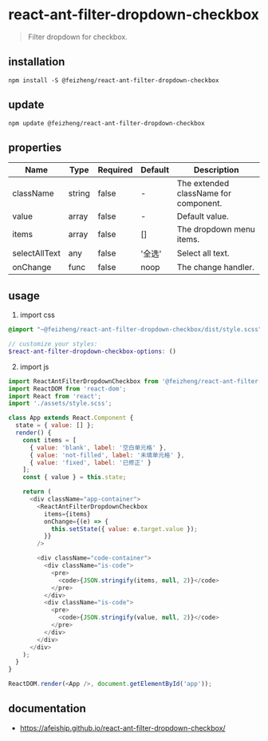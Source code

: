 # react-ant-filter-dropdown-checkbox
> Filter dropdown for checkbox.

## installation
```shell
npm install -S @feizheng/react-ant-filter-dropdown-checkbox
```

## update
```shell
npm update @feizheng/react-ant-filter-dropdown-checkbox
```

## properties
| Name          | Type   | Required | Default | Description                           |
| ------------- | ------ | -------- | ------- | ------------------------------------- |
| className     | string | false    | -       | The extended className for component. |
| value         | array  | false    | -       | Default value.                        |
| items         | array  | false    | []      | The dropdown menu items.              |
| selectAllText | any    | false    | '全选'  | Select all text.                      |
| onChange      | func   | false    | noop    | The change handler.                   |


## usage
1. import css
  ```scss
  @import "~@feizheng/react-ant-filter-dropdown-checkbox/dist/style.scss";

  // customize your styles:
  $react-ant-filter-dropdown-checkbox-options: ()
  ```
2. import js
  ```js
  import ReactAntFilterDropdownCheckbox from '@feizheng/react-ant-filter-dropdown-checkbox';
  import ReactDOM from 'react-dom';
  import React from 'react';
  import './assets/style.scss';

  class App extends React.Component {
    state = { value: [] };
    render() {
      const items = [
        { value: 'blank', label: '空白单元格' },
        { value: 'not-filled', label: '未填单元格' },
        { value: 'fixed', label: '已修正' }
      ];
      const { value } = this.state;

      return (
        <div className="app-container">
          <ReactAntFilterDropdownCheckbox
            items={items}
            onChange={(e) => {
              this.setState({ value: e.target.value });
            }}
          />

          <div className="code-container">
            <div className="is-code">
              <pre>
                <code>{JSON.stringify(items, null, 2)}</code>
              </pre>
            </div>
            <div className="is-code">
              <pre>
                <code>{JSON.stringify(value, null, 2)}</code>
              </pre>
            </div>
          </div>
        </div>
      );
    }
  }

  ReactDOM.render(<App />, document.getElementById('app'));

  ```

## documentation
- https://afeiship.github.io/react-ant-filter-dropdown-checkbox/
